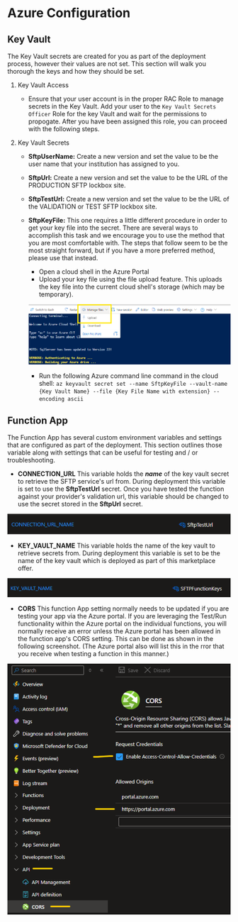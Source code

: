 # Azure Configuration

## Key Vault
The Key Vault secrets are created for you as part of the deployment process, however their values are not set.  This section will walk you thorough the keys and how they should be set.

1. Key Vault Access
   - Ensure that your user account is in the proper RAC Role to manage secrets in the Key Vault.  Add your user to the `Key Vault Secrets Officer` Role for the key Vault and wait for the permissions to propogate.  After you have been assigned this role, you can proceed with the following steps.

2. Key Vault Secrets
   - **SftpUserName:** Create a new version and set the value to be the user name that your institution has assigned to you.
   - **SftpUrl:** Create a new version and set the value to be the URL of the PRODUCTION SFTP lockbox site.
   - **SftpTestUrl:** Create a new version and set the value to be the URL of the VALIDATION or TEST SFTP lockbox site.
   - **SftpKeyFile:** This one requires a little different procedure in order to get your key file into the secret. There are several ways to accomplish this task and we encourage you to use the method that you are most comfortable with.  The steps that follow seem to be the most straight forward, but if you have a more preferred method, please use that instead.

     - Open a cloud shell in the Azure Portal
     - Upload your key file using the file upload feature.  This uploads the key file into the current cloud shell's storage (which may be temporary).

     ![File upload screenshot](/assests/FileUpload.png)

     - Run the following Azure command line command in the cloud shell: `az keyvault secret set --name SftpKeyFile --vault-name {Key Vault Name} --file {Key File Name with extension} --encoding ascii`

## Function App
The Function App has several custom environment variables and settings that are configured as part of the deployment.  This section outlines those variable along with settings that can be useful for testing and / or troubleshooting.

- **CONNECTION_URL** This variable holds the ***name*** of the key vault secret to retrieve the SFTP service's url from.  During deployment this variable is set to use the **SftpTestUrl** secret.  Once you have tested the function against your provider's validation url, this variable should be changed to use the secret stored in the **SftpUrl** secret.

![Connection Url variable screenshot](/assests/Connection_url.png)

-  **KEY_VAULT_NAME** This variable holds the name of the key vault to retrieve secrets from.  During deployment this variable is set to be the name of the key vault which is deployed as part of this marketplace offer.

![Key vault name screenshot](/assests/Key_vault_name.png)

- **CORS** This function App setting normally needs to be updated if you are testing your app via the Azure portal.  If you are leveraging the Test/Run functionality within the Azure portal on the individual functions, you will normally receive an error unless the Azure portal has been allowed in the function app's CORS setting.  This can be done as shown in the following screenshot.  (The Azure portal also will list this in the rror that you receive when testing a function in this manner.)

![Cors setting screenshot](/assests/CORS_Setting.png)

